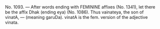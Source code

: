 No. 1093. — After words ending with FEMININE affixes (No. 1341), let there be the affix Dhak (ending eya) (No. 1086). Thus vainateya, the son of vinatA, — (meaning garuDa). vinatA is the fem. version of the adjective vinata.